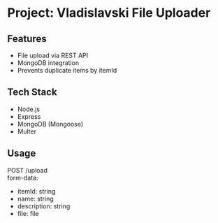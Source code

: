 # Project: Vladislavski File Uploader

## Features
- File upload via REST API
- MongoDB integration
- Prevents duplicate items by itemId

## Tech Stack
- Node.js
- Express
- MongoDB (Mongoose)
- Multer

## Usage
POST /upload  
form-data:
- itemId: string
- name: string
- description: string
- file: file
